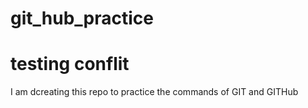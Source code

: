 # git_hub_practice




testing conflit
=========
I am dcreating this repo to practice the commands of GIT and GITHub

